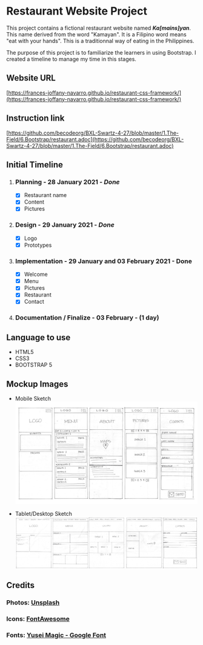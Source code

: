 # Restaurant Website Project

This project contains a fictional restaurant website named ***Ka\[mains\]yan***. This name derived from the word "Kamayan". It is a Filipino word means "eat with your hands". This is a traditionnal way of eating in the Philippines. 


The purpose of this project is to familiarize the learners in using Bootstrap. I created a timeline to manage my time in this stages.

## Website URL 
[https://frances-joffany-navarro.github.io/restaurant-css-framework/](https://frances-joffany-navarro.github.io/restaurant-css-framework/)
## Instruction link
[https://github.com/becodeorg/BXL-Swartz-4-27/blob/master/1.The-Field/6.Bootstrap/restaurant.adoc](https://github.com/becodeorg/BXL-Swartz-4-27/blob/master/1.The-Field/6.Bootstrap/restaurant.adoc)

## Initial Timeline
1.  ### __Planning__ - 28 January 2021 -  ___Done___
    - [x] Restaurant name
    - [x] Content
    - [x] Pictures
  
2. ### __Design__ - 29 January 2021 - ___Done___
    - [x] Logo
    - [x] Prototypes 
  
3.  ### __Implementation__ - 29 January and 03 February 2021 - Done
    - [x] Welcome 
    - [x] Menu
    - [x] Pictures
    - [x] Restaurant
    - [x] Contact
  
4. ### __Documentation / Finalize__ - 03 February - (1 day)

## Language to use
- HTML5
- CSS3
- BOOTSTRAP 5

## Mockup Images 
- Mobile Sketch
![Mobile Sketch](documentation/mobile_sketch.jpg)

- Tablet/Desktop Sketch
![Mobile Sketch](documentation/medium_sketch.jpg)
  
## Credits
### Photos: [Unsplash](https://unsplash.com/)
### Icons: [FontAwesome](https://fontawesome.com/)
### Fonts: [Yusei Magic - Google Font](https://fonts.google.com/specimen/Yusei+Magic?preview.text_type=custom)